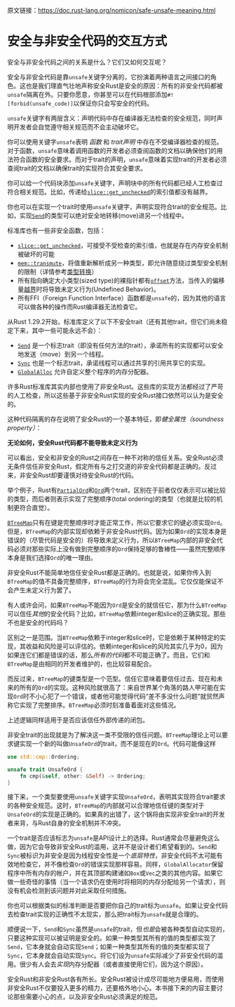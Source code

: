 原文链接：<https://doc.rust-lang.org/nomicon/safe-unsafe-meaning.html>

# 安全与非安全代码的交互方式

安全与非安全代码之间的关系是什么？它们又如何交互呢？

安全与非安全代码是靠`unsafe`关键字分离的，它扮演着两种语言之间接口的角色。这也是我们理直气壮地声称安全Rust是安全的原因：所有的非安全代码都被`unsafe`隔离在外。只要你愿意，你甚至可以在代码根部添加`#![forbid(unsafe_code)]`以保证你只会写安全的代码。

`unsafe`关键字有两层含义：声明代码中存在编译器无法检查的安全规范，同时声明开发者会自觉遵守相关规范而不会主动破坏它。

你可以使用关键字`unsafe`表明 _函数_ 和 _trait声明_ 中存在不受编译器检查的规范。对于函数，`unsafe`意味着调用函数的开发者必须查阅函数的文档以确保他们的用法符合函数的安全要求。而对于trait的声明，`unsafe`意味着实现trait的开发者必须查阅trait的文档以确保trait的实现符合其安全要求。

你可以给一个代码块添加`unsafe`关键字，声明块中的所有代码都已经人工检查过符合相关规范。比如，传递给[`slice::get_unchecked`][get_unchecked]的索引值都没有越界。

你也可以在实现一个trait时使用`unsafe`关键字，声明实现符合trait的安全规范。比如，实现[`Send`]的类型可以绝对安全地转移(move)进另一个线程中。

标准库也有一些非安全函数，包括：

- [`slice::get_unchecked`][get_unchecked]，可接受不受检查的索引值，也就是存在内存安全机制被破坏的可能
- [`mem::transmute`][transmute]，将值重新解析成另一种类型，即允许随意绕过类型安全机制的限制（详情参考[类型转换]）
- 所有指向确定大小类型(sized type)的裸指针都有[`offset`][ptr_offset]方法，当传入的偏移量[越界][ptr_offset]时将导致未定义行为(Undefined Behavior)。
- 所有FFI（Foreign Function Interface）函数都是`unsafe`的，因为其他的语言可以做各种的操作而Rust编译器无法检查它。

从Rust 1.29.2开始，标准库定义了以下不安全trait（还有其他trait，但它们尚未稳定下来，其中一些可能永远不会）：

- [`Send`] 是一个标志trait（即没有任何方法的trait），承诺所有的实现都可以安全地发送（move）到另一个线程。
- [`Sync`] 也是一个标志trait，承诺线程可以通过共享的引用共享它的实现。
- [`GlobalAlloc`] 允许自定义整个程序的内存分配器。

许多Rust标准库其实内部也使用了非安全Rust。这些库的实现方法都经过了严苛的人工检查，所以这些基于非安全Rust实现的安全Rust接口依然可以认为是安全的。

这种代码隔离的存在说明了安全Rust的一个基本特征，即*健全属性（soundness property）*：

**无论如何，安全Rust代码都不能导致未定义行为**

可以看出，安全和非安全的Rust之间存在一种不对称的信任关系。安全Rust必须无条件信任非安全Rust，假定所有与之打交道的非安全代码都是正确的。反过来，非安全Rust却要谨慎对待安全Rust的代码。

举个例子，Rust有[`PartialOrd`]和[`Ord`]两个trait，区别在于前者仅仅表示可以被比较的类型，而后者则表示实现了完整顺序(total ordering)的类型（也就是比较的机制更符合直觉）。

[`BTreeMap`]只有在键是完整顺序时才能正常工作，所以它要求它的键必须实现`Ord`。但是，`BTreeMap`的内部实现却依赖于非安全Rust代码。因为如果`Ord`的实现本身是错误的（尽管代码是安全的）将导致未定义行为，所以`BTreeMap`内部的非安全代码必须对那些实际上没有做到完整顺序的`Ord`保持足够的鲁棒性——虽然完整顺序本身是我们选择`Ord`的唯一理由。

非安全Rust不能简单地信任安全Rust都是正确的。也就是说，如果你传入到`BTreeMap`的值不具备完整顺序，`BTreeMap`的行为将会完全混乱。它仅仅能保证不会产生未定义行为罢了。

有人或许会问，如果`BTreeMap`不能因为`Ord`是安全的就信任它，那为什么`BTreeMap`可以信任*其他*的安全代码？比如，`BTreeMap`依赖integer和slice的正确实现。那些不也是安全的代码吗？

区别之一是范围。当`BTreeMap`依赖于integer和slice时，它是依赖于某种特定的实现，其收益和风险是可以评估的。依赖integer和slice的风险其实几乎为0，因为如果连它们都是错误的话，那么*所有的代码*都不可能正确了。而且，它们和`BTreeMap`是由相同的开发者维护的，也比较容易配合。

而反过来，`BTreeMap`的键类型是一个范型。信任它意味着要信任过去、现在和未来的所有的`Ord`的实现。这种风险就很高了：来自世界某个角落的路人甲可能在实现`Ord`时不小心犯了一个错误，或者他可能觉得代码“差不多没什么问题”就贸然声称它实现了完整排序。`BTreeMap`必须时刻准备着面对这些情况。

上述逻辑同样适用于是否应该信任外部传递的闭包。

非安全trait的出现就是为了解决这一类不受限的信任问题。`BTreeMap`理论上可以要求键实现一个新的叫做`UnsafeOrd`的trait，而不是现在的`Ord`。代码可能像这样

```rust
use std::cmp::Ordering;

unsafe trait UnsafeOrd {
    fn cmp(&self, other: &Self) -> Ordering;
}
```

接下来，一个类型要使用`unsafe`关键字实现`UnsafeOrd`，表明其实现符合trait要求的各种安全规范。这时，`BTreeMap`的内部就可以合理地信任键的类型对于`UnsafeOrd`的实现是正确的。如果真的出错了，这个锅将由实现非安全trait的开发者来背，与Rust自身的安全机制并不冲突。

一个trait是否应该标志为`unsafe`是API设计上的选择。Rust通常会尽量避免这么做，因为它会导致非安全Rust的滥用，这并不是设计者们希望看到的。`Send`和`Sync`被标识为非安全是因为线程安全性是一个*底层特性*，非安全代码不太可能有效地检查它，并不像检查`Ord`的错误实现那样容易。同样，`GlobalAllocator`保留程序中所有内存的帐户，并在其顶部构建诸如`Box`或`Vec`之类的其他内容。如果它做一些奇怪的事情（当一个请求仍在使用时将相同的内存分配给另一个请求），则没有机会检测到该问题并对此采取任何措施。

你也可以根据类似的标准判断是否要把你自己的trait标为`unsafe`。如果让安全代码去检查trait实现的正确性不太现实，那么把trait标为`unsafe`就是合理的。

顺便说一下，`Send`和`Sync`虽然是`unsafe`的trait，但*也是*会被各种类型自动实现的，只要这种实现可以被证明是安全的。如果一种类型其所有的值的类型都实现了`Send`，它本身就会自动实现`Send`；如果一种类型其所有的值的类型都实现了`Sync`，它本身就会自动实现`Sync`。将它们设为`unsafe`实际减少了非安全代码的滥用。很少有人会去*实现*内存分配器（或者直接使用它们，因为这个原因）。

安全Rust和非安全Rust各有所长。安全Rust被设计成尽可能地方便易用，而使用非安全Rust不仅要投入更多的精力，还要格外地小心。本书接下来的内容主要讨论那些需要小心的点，以及非安全Rust必须满足的规范。

[`Send`]: https://doc.rust-lang.org/std/marker/trait.Send.html
[`Sync`]: https://doc.rust-lang.org/std/marker/trait.Sync.html
[`GlobalAlloc`]: https://doc.rust-lang.org/std/alloc/trait.GlobalAlloc.html
[类型转换]: 4.类型转换.html
[ptr_offset]: https://doc.rust-lang.org/std/primitive.pointer.html#method.offset
[get_unchecked]: https://doc.rust-lang.org/std/primitive.slice.html#method.get_unchecked
[transmute]: https://doc.rust-lang.org/std/mem/fn.transmute.html
[`PartialOrd`]: https://doc.rust-lang.org/std/cmp/trait.PartialOrd.html
[`Ord`]: https://doc.rust-lang.org/std/cmp/trait.Ord.html
[`BTreeMap`]: https://doc.rust-lang.org/std/collections/struct.BTreeMap.html
